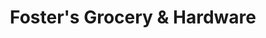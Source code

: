 ---
title: "Foster's Grocery & Hardware"
url: /ronda/fosters-grocery-und-hardware/
shop: Eisenwaren
---